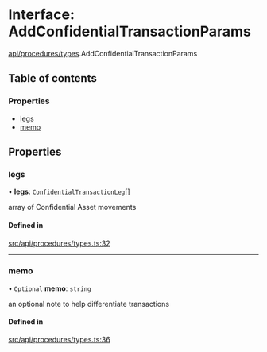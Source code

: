 # Interface: AddConfidentialTransactionParams

[api/procedures/types](../wiki/api.procedures.types).AddConfidentialTransactionParams

## Table of contents

### Properties

- [legs](../wiki/api.procedures.types.AddConfidentialTransactionParams#legs)
- [memo](../wiki/api.procedures.types.AddConfidentialTransactionParams#memo)

## Properties

### legs

• **legs**: [`ConfidentialTransactionLeg`](../wiki/api.procedures.types.ConfidentialTransactionLeg)[]

array of Confidential Asset movements

#### Defined in

[src/api/procedures/types.ts:32](https://github.com/PolymeshAssociation/polymesh-private-sdk/blob/297c67ce/src/api/procedures/types.ts#L32)

___

### memo

• `Optional` **memo**: `string`

an optional note to help differentiate transactions

#### Defined in

[src/api/procedures/types.ts:36](https://github.com/PolymeshAssociation/polymesh-private-sdk/blob/297c67ce/src/api/procedures/types.ts#L36)
